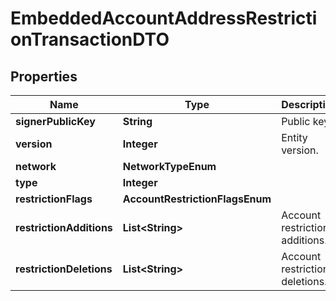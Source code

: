 

# EmbeddedAccountAddressRestrictionTransactionDTO


## Properties

| Name | Type | Description | Notes |
|------------ | ------------- | ------------- | -------------|
|**signerPublicKey** | **String** | Public key. |  |
|**version** | **Integer** | Entity version. |  |
|**network** | **NetworkTypeEnum** |  |  |
|**type** | **Integer** |  |  |
|**restrictionFlags** | **AccountRestrictionFlagsEnum** |  |  |
|**restrictionAdditions** | **List&lt;String&gt;** | Account restriction additions. |  |
|**restrictionDeletions** | **List&lt;String&gt;** | Account restriction deletions. |  |



